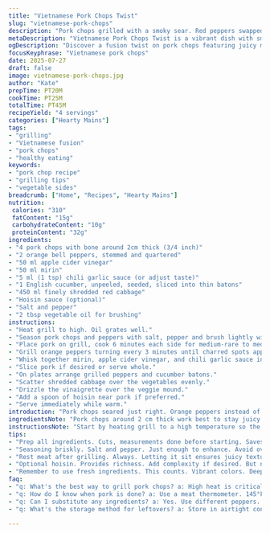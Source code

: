 ```yaml
---
title: "Vietnamese Pork Chops Twist"
slug: "vietnamese-pork-chops"
description: "Pork chops grilled with a smoky sear. Red peppers swapped for orange. Mirin cut down a little. Vinegar changed to apple cider. Sambal oelek replaced by chili garlic sauce. Cucumber sticks and finely sliced red cabbage piled high. A tangy sweet-spicy vinaigrette drenches the fresh vegetables. Optional hoisin for complexity. Grill times tweaked slightly. Rest time kept to keep juicy meat. A fusion with a kick, bright and crunchy on the side."
metaDescription: "Vietnamese Pork Chops Twist is a vibrant dish with smoky grilled pork chops, charred orange peppers, and a tangy sweet-spicy vinaigrette."
ogDescription: "Discover a fusion twist on pork chops featuring juicy meat, crunchy vegetables, and a flavorful dressing. Perfect for your grill."
focusKeyphrase: "Vietnamese pork chops"
date: 2025-07-27
draft: false
image: vietnamese-pork-chops.jpg
author: "Kate"
prepTime: PT20M
cookTime: PT25M
totalTime: PT45M
recipeYield: "4 servings"
categories: ["Hearty Mains"]
tags:
- "grilling"
- "Vietnamese fusion"
- "pork chops"
- "healthy eating"
keywords:
- "pork chop recipe"
- "grilling tips"
- "vegetable sides"
breadcrumb: ["Home", "Recipes", "Hearty Mains"]
nutrition: 
 calories: "310"
 fatContent: "15g"
 carbohydrateContent: "10g"
 proteinContent: "32g"
ingredients:
- "4 pork chops with bone around 2cm thick (3/4 inch)"
- "2 orange bell peppers, stemmed and quartered"
- "50 ml apple cider vinegar"
- "50 ml mirin"
- "5 ml (1 tsp) chili garlic sauce (or adjust taste)"
- "1 English cucumber, unpeeled, seeded, sliced into thin batons"
- "450 ml finely shredded red cabbage"
- "Hoisin sauce (optional)"
- "Salt and pepper"
- "2 tbsp vegetable oil for brushing"
instructions:
- "Heat grill to high. Oil grates well."
- "Season pork chops and peppers with salt, pepper and brush lightly with oil."
- "Place pork on grill, cook 6 minutes each side for medium-rare to medium, adjust time as needed. Remove and let rest 7 minutes."
- "Grill orange peppers turning every 3 minutes until charred spots appear and softened, about 12 minutes total."
- "Whisk together mirin, apple cider vinegar, and chili garlic sauce in small bowl for dressing."
- "Slice pork if desired or serve whole."
- "On plates arrange grilled peppers and cucumber batons."
- "Scatter shredded cabbage over the vegetables evenly."
- "Drizzle the vinaigrette over the veggie mound."
- "Add a spoon of hoisin near pork if preferred."
- "Serve immediately while warm."
introduction: "Pork chops seared just right. Orange peppers instead of boring reds—adds a subtle sweetness, less sharpness. Mirin dropped a bit, vinegar swapped to apple cider for a fruitier tang. Chili garlic instead of plain sambal oelek; extra layers, more savory bite. Crunchy cucumber sticks with bright red cabbage. Splash of sweet-spicy dressing wakes up the plate. Charred grill marks, smoky aroma, still juicy inside. Resting keeps it tender, no dryness. A simple twist with familiar elements. No fuss. Quick to prep, done in under an hour. Grill outside, serve colorful veggies with meat. Hoisin optional, for those who want more depth."
ingredientsNote: "Pork chops around 2 cm thick work best to stay juicy after grilling. Orange bell peppers give gentle sweetness and vibrant color, a nice swap from reds which can be stronger in taste. Apple cider vinegar softens the sharp acidic bite of rice vinegar and contributes a mellow fruity note. Chili garlic sauce brings complexity — a bit garlicky punch beyond basic heat of sambal oelek. Keep cucumber unpeeled for texture contrast and nutrients. Red cabbage shredded thin keeps freshness and crunch, a nice base to soak vinaigrette. Hoisin optional but pairs well for those who like a sticky sweet savory bonus. Use a neutral oil to prevent smoky bitterness when grilling. The quantities allow for four servings comfortably."
instructionsNote: "Start by heating grill to a high temperature so the chops get a good sear. Oil grates to prevent sticking—skin can tear and lose flavor. Season chops with salt and pepper, just enough to season but not overwhelm. Grill chops longer than usual by a minute per side to account for slightly thinner cut, aiming for medium-rare to medium doneness. Rest the meat about 7 minutes, important to retain juices before slicing. Orange peppers take a bit longer to soften, turn every 3 minutes until charred but not burnt. Mix the dressing right before serving so it stays fresh and sharp. Plate cucumbers and peppers first, then cabbage so the vinaigrette dresses veggies evenly. Serve immediately to enjoy warm meat and crisp cool vegetables. Hoisin sauce drizzled on side or dolloped adds sweetness and enhances depth without drowning flavors. Timing is key — pre-chop and prep ingredients to streamline grilling and plating steps."
tips:
- "Prep all ingredients. Cuts, measurements done before starting. Saves time. Resting is key for chops. Keeps juices inside. Not drying out is crucial. Adjust grill times for thickness. Monitor closely. Cut and shape veggies uniform. Presentation matters, even in a simple dish. Use neutral oil. Prevents bitter taste from burning."
- "Seasoning briskly. Salt and pepper. Just enough to enhance. Avoid overpowering the meat. Keep veggies fresh. Slice cucumber sticks thick enough for crunch. Orange peppers provide sweetness with char. Turn them often. Ensure even coloring. Mix dressing before serving. Keeps flavors bright. This makes a big difference."
- "Rest meat after grilling. Always. Letting it sit ensures juicy texture. Cut too soon? Risk dryness. Grill grates need a solid oil coat. Helps prevent sticking. Flip chops carefully, avoid tearing. Use tongs, not forks. Want leftovers? Storing well is important. Reheat gently, not dry."
- "Optional hoisin. Provides richness. Add complexity if desired. But not too much to drown out. Mixing chili garlic sauce higher enhances flavor notes; create balance. Make sure to whisk dressing thoroughly until combined. This keeps the texture even. Vegetables can soak it up nicely."
- "Remember to use fresh ingredients. This counts. Vibrant colors. Deep flavors. Contrast textures make dishes pop. Cabbage needs to be thin. Allows dressing absorption. Keep cutting consistent for a good look. Always serve immediately. Enjoy the freshness. Better taste while warm."
faq:
- "q: What's the best way to grill pork chops? a: High heat is critical. Preheat well. Oil grates so meat doesn’t stick. Cook evenly on both sides. Timing can change."
- "q: How do I know when pork is done? a: Use a meat thermometer. 145°F for medium-rare. Let it rest. Key element. Keep that juiciness intact. Looks can deceive."
- "q: Can I substitute any ingredients? a: Yes. Use different peppers. Adjust for spice. Olive oil works instead of vegetable oil. Play with flavors, experiment."
- "q: What's the storage method for leftovers? a: Store in airtight container. Refrigerate. Consume within a few days. Reheating slowly is best. Keep the moisture."

---
```

